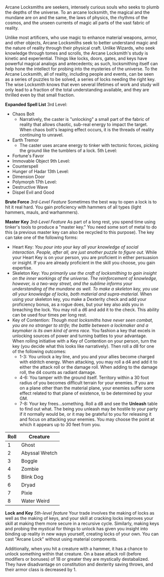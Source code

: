 Arcane Locksmiths are seekers, intensely curious souls who seeks to plumb the depths of the universe. To an arcane locksmith, the magical and the mundane are on and the same, the laws of physics, the rhythms of the cosmos, and the unseen currents of magic all parts of the vast fabric of reality. 

Unlike most artificers, who use magic to enhance material weapons, armor, and other objects, Arcane Locksmiths seek to better understand magic and the nature of reality through their physical craft. Unlike Wizards, who seek knowledge through tomes and scrolls, the Arcane Locksmith's study is kinetic and experiential. Things like locks, doors, gates, and keys have powerful magical analogs and antecedents; as such, locksmithing itself can help hone the intellect for probing into the mysteries of the universe. To the Arcane Locksmith, all of reality, including people and events, can be seen as a series of puzzles to be solved, a series of locks needing the right key. The wise Locksmith knows that even several lifetimes of work and study will only lead to a fraction of the total understanding available, and they are thrilled even by that small fraction. 

**Expanded Spell List**
3rd Level:
- Chaos Bolt
	- Narratively, the caster is "unlocking" a small part of the fabric of reality that allows chaotic, sub-real energy to impact the target. When chaos bolt's leaping effect occurs, it is the threads of reality continuing to unravel.
- Earth Tremor
	- The caster uses arcane energy to tinker with tectonic forces, picking the ground like the tumblers of a lock.
5th Level:
- Fortune's Favor
- Immovable Object
9th Level:
- Counterspell
- Hunger of Hadar
13th Level:
- Dimension Door
- Polymorph
17th Level:
- Destructive Wave
- Dispel Evil and Good


**Brute Force**
*3rd-Level Feature*
Sometimes the best way to open a lock is to hit it real hard. You gain proficiency with hammers of all types (light hammers, mauls, and warhammers). 

**Master Key** 
*3rd-Level Feature*
As part of a long rest, you spend time using tinker's tools to produce a "master key." You need some sort of metal to do this (a previous master key can also be recycled to this purpose). The key can take one of the following forms:
- Heart Key: *You pour into your key all your knowledge of social interaction. People, after all, are just another puzzle to figure out.* While your Heart Key is on your person, you are proficient in either persuasion or insight. If you are already proficient in the skill you choose, you gain expertise.
- Skeleton Key: *You primarily use the craft of locksmithing to gain insight on the inner workings of the universe. The reinforcement of knowledge, however, is a two-way street, and the sublime informs your understanding of the mundane as well. To make a skeleton key, you use all your knowledge of locks, both material and supra-material.* When using your skeleton key, you make a Dexterity check and add your proficiency bonus, as a rogue does, but your key also aids you in breaching the lock. You may roll a d6 and add it to the check. This ability can be used four times per long rest.
- Key of Contention: *Though most locksmiths have never seen combat, you are no stranger to strife; the battle between a lockmaker and a keymaker is its own kind of arms race.* You fashion a key that excels in unlocking sources of power and turning battles to your advantage. When rolling initiative with a Key of Contention on your person, turn the key (you decide what this looks like narratively). Then roll a d8 for one of the following outcomes:
	- 1-3: You unlock a ley line, and you and your allies become charged with eldritch energy. When attacking, you may roll a d4 and add it to either the attack roll or the damage roll. When adding to the damage roll, the d4 counts as radiant damage.
	 - 4-6: You tamper with the ground itself. Territory within a 30 foot radius of you becomes difficult terrain for your enemies. If you are on a plane other than the material plane, your enemies suffer some effect related to that plane of existence, to be determined by your GM.
	- 7-8: Your key frees...something. Roll a d8 and see the **Unleash** table to find out what. The being you unleash may be hostile to your party if it normally would be, or it may be grateful to you for releasing it and  focus on attacking your enemies. You may choose the point at which it appears up to 30 feet from you. 
			
Roll | Creature
------- | -----
1 | Ghost
2 | Abyssal Wretch
3 | Boggle
4 | Zombie
5 | Blink Dog
6 | Dryad
7 | Pixie
8 | Water Weird
		

**Lock and Key**
*5th-level feature*
Your trade involves the making of locks as well as the making of keys, and your skill at cracking locks improves your skill at making them more secure in a recursive cycle. Similarly, making keys and probing the mystical for things to unlock has given you insight into binding up reality in new ways yourself, creating locks of your own. You can cast "Arcane Lock" without using material components.

Additionally, when you hit a creature with a hammer, it has a chance to unlock something within that creature. On a base attack roll (before modifiers or bonuses) of 18 or greater they are mystically destabalized. They have disadvantage on constitution and dexterity saving throws, and their armor class is decreased by 1.


